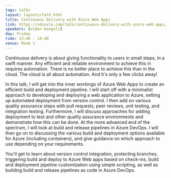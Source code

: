 ```yaml
---
tags: talks
layout: layouts/talk.html
title: Continuous Delivery with Azure Web Apps
link: https://ndcoslo.com/talk/continuous-delivery-with-azure-web-apps/
speakers: [vidar-kongsli]
day: Friday
time: 13:40 - 14:40
venue: Room 1
---
```

Continuous delivery is about giving functionality to users in small steps, in a swift manner. Any efficient and reliable environment to achieve this in requires automation. There is no better place to achieve this than in the cloud. The cloud is all about automation. And it's only a few clicks away!

In this talk, I will get into the inner workings of Azure Web Apps to create an efficient build and deployment pipeline. I will start off with a minimalist approach to developing and deploying a web application to Azure, setting up automated deployment from version control. I then add on various quality assurance steps with pull requests, peer reviews, unit testing, and integration testing. Furthermore, I will discuss approaches for adding deployment to test and other quality assurance environments and demonstrate how this can be done. At the more advanced end of the spectrum, I will look at build and release pipelines in Azure DevOps. I will then go on to discussing the various build and deployment options available for Azure (including containers), and give guidance on which approach to use depending on your requirements.

You'll get to learn about version control integration, protecting branches, triggering build and deploy to Azure Web apps based on check-ins, build and deployment pipeline customization using simple scripting, as well as building build and release pipelines as code in Azure DevOps.